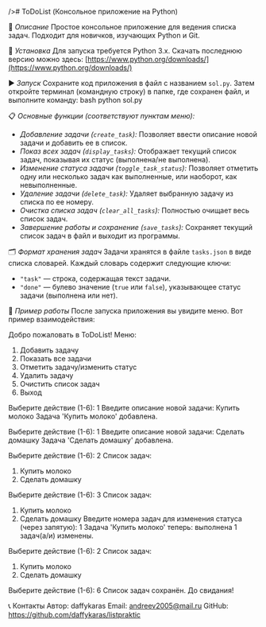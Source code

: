  /># ToDoList (Консольное приложение на Python)

📌 *Описание*
Простое консольное приложение для ведения списка задач. Подходит для новичков, изучающих Python и Git.

🚀 *Установка*
Для запуска требуется Python 3.x. Скачать последнюю версию можно здесь:
[https://www.python.org/downloads/](https://www.python.org/downloads/)

▶️ *Запуск*
Сохраните код приложения в файл с названием `sol.py`.
Затем откройте терминал (командную строку) в папке, где сохранен файл, и выполните команду:
bash
python sol.py

📋 *Основные функции (соответствуют пунктам меню):*
*   *Добавление задачи (`create_task`):* Позволяет ввести описание новой задачи и добавить ее в список.
*   *Показ всех задач (`display_tasks`):* Отображает текущий список задач, показывая их статус (выполнена/не выполнена).
*   *Изменение статуса задачи (`toggle_task_status`):* Позволяет отметить одну или несколько задач как выполненные, или наоборот, как невыполненные.
*   *Удаление задачи (`delete_task`):* Удаляет выбранную задачу из списка по ее номеру.
*   *Очистка списка задач (`clear_all_tasks`):* Полностью очищает весь список задач.
*   *Завершение работы и сохранение (`save_tasks`):* Сохраняет текущий список задач в файл и выходит из программы.

🗂 *Формат хранения задач*
Задачи хранятся в файле `tasks.json` в виде списка словарей. Каждый словарь содержит следующие ключи:
*   `"task"` — строка, содержащая текст задачи.
*   `"done"` — булево значение (`true` или `false`), указывающее статус задачи (выполнена или нет).

🧾 *Пример работы*
После запуска приложения вы увидите меню. Вот пример взаимодействия:

Добро пожаловать в ToDoList!
Меню:
1. Добавить задачу
2. Показать все задачи
3. Отметить задачу/изменить статус
4. Удалить задачу
5. Очистить список задач
6. Выход

Выберите действие (1-6): 1
Введите описание новой задачи: Купить молоко
Задача 'Купить молоко' добавлена.

Выберите действие (1-6): 1
Введите описание новой задачи: Сделать домашку
Задача 'Сделать домашку' добавлена.

Выберите действие (1-6): 2
Список задач:
1.  Купить молоко
2.  Сделать домашку

Выберите действие (1-6): 3
Список задач:
1. Купить молоко
2.  Сделать домашку
Введите номера задач для изменения статуса (через запятую): 1
Задача 'Купить молоко' теперь: выполнена
1 задач(а/и) изменены.

Выберите действие (1-6): 2
Список задач:
1.  Купить молоко
2.  Сделать домашку

Выберите действие (1-6): 6
Список задач сохранён. До свидания!

📞 Контакты Автор: daffykaras Email: andreev2005@mail.ru GitHub: https://github.com/daffykaras/listpraktic
